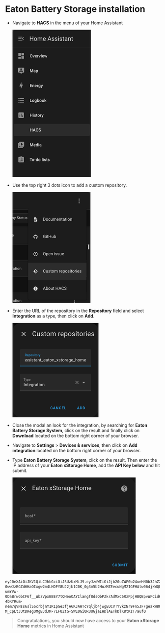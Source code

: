 # Eaton Battery Storage installation

- Navigate to **HACS** in the menu of your Home Assistant

    ![HACS](../images/hacs-menu-link.png "Click on HACS")

- Use the top right 3 dots icon to add a custom repository.

    ![Add custom integration](../images/hacs-link-custom-repository.png "Add custom integration")

- Enter the URL of the repository in the **Repository** field and select **Integration** as a type, then click on **Add**.

    ![Install Eaton Battery Storage](../images/hacs-set-custom-repository.png "Install Eaton Battery Storage")

- Close the modal an look for the integration, by searching for **Eaton Battery Storage System**, click on the result and finally click on **Download** located on the bottom right corner of your browser.

- Navigate to **Settings** > **Devices & services**, then click on **Add integration** located on the bottom right corner of your browser.
- Type **Eaton Battery Storage System**, click on the result. Then enter the IP address of your **Eaton xStorage Home**, add the **API Key below** and hit submit.

    ![Configuration](../images/integration-configuration.png "Configure the xStorage Home IP Address and API Key")

```
eyJ0eXAiOiJKV1QiLCJhbGciOiJSUzUxMiJ9.eyJzdWIiOiJjb20uZWF0b24ueHN0b3JhZ2VIb21lIiwiY29tLnhzdG9yYWdlaG9tZS9zY28iOiJCQVNJQyIsImNvbS54c3RvcmFnZWhvbWUvY2lkIjoiNzNhZmRiNGRlODUwYjViMGY4YmIzZGQxNmVlNzMxNmY4YjkzZmJkZTUyNDMwY2YwZDhmODI5Yzc1NzdlIiwiaXNzIjoiaHR0cHM6Ly94c3RvcmFnZWhvbWUuY29tLyIsImNvbS54c3RvcmFnZWhvbWUvb3JnIjoiRWF0b24iLCJleHAiOjIwNjU2NTE3NzEsImlhdCI6MTc1MDA4MjI1MX0.ywwTNW1ofG9AMBWgQYsxXMV4lI_qFoOqyNSMIMg2o9lKWEgiW9Y4_I6pzZzwX5tJn9l7NsaF305JtK5IzuEZOuA1l_Ck0_8IxgS7YdXZROdK6QTh2qBp2PIMY68hFV5kejqoD3ZQThtzK9CHy07NSurNaCpMVtgAqQsFZc_Iwu7CbczeDb0KqPk4bJErdNaVXCw3YqsMAoz7Jp2L1AG26-0wwJzBGZd6HaOIxgw2m4LHDFY8UJ2jb1C0K_0g3m5b2HuzMZEecuNgM2IGFHAtw064jkWQUdrTKxdWgkKEq7DJhpeyBCNqUhBgYnk4YQEG_dYzSN8qN4SYxZC9tTH7TSqR-umYVw-0DaBrwobCF6f__WbzVpxBBEY7tQHeoOAYIlangf8dsQbPZkrAdMxC6RzPpjHBQBpvWFCid6bFcpSnNIaVnCCYvPClSs4p0BTBTmAdMMBq7f0SDBh52y9I90pqmX3PtQNzIWWcQTfe26lbTXubKVVY-4bRYRum-nem7qVNss6slS6crbjnYIR1pGe3fjA6KJAWTcYqljb4jwgEUCVTYVkzNr9Fn5JFFgeakW8U3cfWre6pMNLprQn_mRLLbiZQZjikK69O8bP1aC-M_CpLtJUtDRegQMgBJdJM-7LFUZtG-SWL0Gi0RUUGjaIHDlAETkDlK8tKzT7aufQ
```

> Congratulations, you should now have access to your **Eaton xStorage Home** metrics in Home Assistant